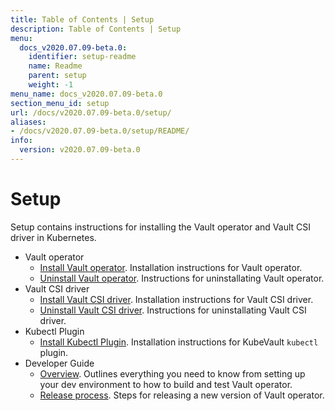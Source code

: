 ```yaml
---
title: Table of Contents | Setup
description: Table of Contents | Setup
menu:
  docs_v2020.07.09-beta.0:
    identifier: setup-readme
    name: Readme
    parent: setup
    weight: -1
menu_name: docs_v2020.07.09-beta.0
section_menu_id: setup
url: /docs/v2020.07.09-beta.0/setup/
aliases:
- /docs/v2020.07.09-beta.0/setup/README/
info:
  version: v2020.07.09-beta.0
---
```


# Setup

Setup contains instructions for installing the Vault operator and Vault CSI driver in Kubernetes.

- Vault operator
  - [Install Vault operator](/docs/v2020.07.09-beta.0/setup/operator/install). Installation instructions for Vault operator.
  - [Uninstall Vault operator](/docs/v2020.07.09-beta.0/setup/operator/uninstall). Instructions for uninstallating Vault operator.
- Vault CSI driver
  - [Install Vault CSI driver](/docs/v2020.07.09-beta.0/setup/csi-driver/install). Installation instructions for Vault CSI driver.
  - [Uninstall Vault CSI driver](/docs/v2020.07.09-beta.0/setup/csi-driver/uninstall). Instructions for uninstallating Vault CSI driver.
- Kubectl Plugin
  - [Install Kubectl Plugin](/docs/v2020.07.09-beta.0/setup/cli/install). Installation instructions for KubeVault `kubectl` plugin.
- Developer Guide
  - [Overview](/docs/v2020.07.09-beta.0/setup/developer-guide/overview). Outlines everything you need to know from setting up your dev environment to how to build and test Vault operator.
  - [Release process](/docs/v2020.07.09-beta.0/setup/developer-guide/release). Steps for releasing a new version of Vault operator.

